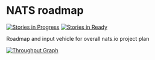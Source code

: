 # NATS roadmap 
[![Stories in Progress](https://badge.waffle.io/nats-io/roadmap.svg?label=in%20progress&title=In%20Progress)](http://waffle.io/nats-io/roadmap)
[![Stories in Ready](https://badge.waffle.io/nats-io/roadmap.png?label=ready&title=Ready)](https://waffle.io/nats-io/roadmap)

Roadmap and input vehicle for overall nats.io project plan

[![Throughput Graph](https://graphs.waffle.io/nats-io/roadmap/throughput.svg)](https://waffle.io/nats-io/roadmap/metrics)
